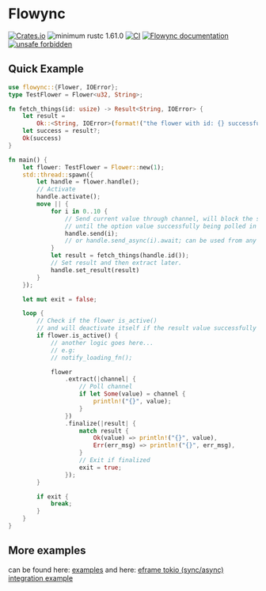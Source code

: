 # Flowync

[![Crates.io](https://img.shields.io/crates/v/flowync.svg)](https://crates.io/crates/flowync)
![minimum rustc 1.61.0](https://img.shields.io/badge/rustc-1.61.0-blue.svg)
[![CI](https://github.com/Ar37-rs/flowync/actions/workflows/ci.yml/badge.svg)](https://github.com/Ar37-rs/flowync/actions/workflows/ci.yml)
[![Flowync documentation](https://docs.rs/flowync/badge.svg)](https://docs.rs/flowync)
[![unsafe forbidden](https://img.shields.io/badge/unsafe-forbidden-success.svg)](https://github.com/rust-secure-code/safety-dance/)



## Quick Example

```rust
use flowync::{Flower, IOError};
type TestFlower = Flower<u32, String>;

fn fetch_things(id: usize) -> Result<String, IOError> {
    let result =
        Ok::<String, IOError>(format!("the flower with id: {} successfully completed fetching.", id));
    let success = result?;
    Ok(success)
}

fn main() {
    let flower: TestFlower = Flower::new(1);
    std::thread::spawn({
        let handle = flower.handle();
        // Activate
        handle.activate();
        move || {
            for i in 0..10 {
                // Send current value through channel, will block the spawned thread
                // until the option value successfully being polled in the main thread.
                handle.send(i);
                // or handle.send_async(i).await; can be used from any multithreaded async runtime,
            }
            let result = fetch_things(handle.id());
            // Set result and then extract later.
            handle.set_result(result)
        }
    });

    let mut exit = false;

    loop {
        // Check if the flower is_active()
        // and will deactivate itself if the result value successfully received.
        if flower.is_active() {
            // another logic goes here...
            // e.g:
            // notify_loading_fn();

            flower
                .extract(|channel| {
                    // Poll channel
                    if let Some(value) = channel {
                        println!("{}", value);
                    }
                })
                .finalize(|result| {
                    match result {
                        Ok(value) => println!("{}", value),
                        Err(err_msg) => println!("{}", err_msg),
                    }
                    // Exit if finalized
                    exit = true;
                });
        }

        if exit {
            break;
        }
    }
}
```

## More examples
can be found here: [examples](https://github.com/Ar37-rs/flowync/tree/main/examples) and here: [eframe tokio (sync/async) integration example](https://github.com/ar37-rs/eframe_tokio_app)
